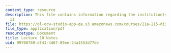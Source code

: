 ```yaml
---
content_type: resource
description: This file contains information regarding the institution(s) of medicine
  II
file: https://ol-ocw-studio-app-qa.s3.amazonaws.com/courses/21a-215-disease-and-health-culture-society-and-ethics-spring-2012/99708769df414d6789ee24a1553d77de_MIT21A_215S12_lecture_10.pdf
file_type: application/pdf
resourcetype: Document
title: Lecture 10 Notes
uid: 99708769-df41-4d67-89ee-24a1553d77de
---
```

